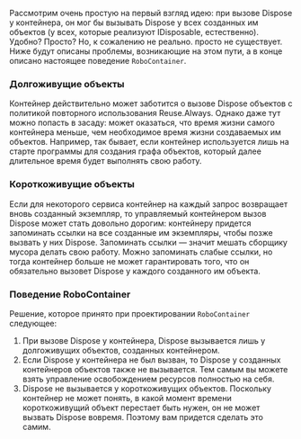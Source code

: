 Рассмотрим очень простую на первый взгляд идею: при вызове Dispose у контейнера, он мог бы вызывать Dispose у всех созданных им объектов (у всех, которые реализуют IDisposable, естественно). Удобно? Просто? Но, к сожалению не реально.
просто не существует. Ниже будут описаны проблемы, возникающие на этом пути, а в конце описано настоящее поведение `RoboContainer`.

### Долгоживущие объекты ###
Контейнер действительно может заботится о вызове Dispose объектов с политикой повторного использования Reuse.Always. Однако даже тут можно попасть в засаду: может оказаться, что время жизни самого контейнера меньше, чем необходимое время жизни создаваемых им объектов. Например, так бывает, если контейнер используется лишь на старте программы для создания графа объектов, который далее длительное время будет выполнять свою работу.

### Короткоживущие объекты ###
Если для некоторого сервиса контейнер на каждый запрос возвращает вновь созданный экземпляр, то управляемый контейнером вызов Dispose может стать довольно дорогим: контейнеру придется запоминать ссылки на все созданные им экземпляры, чтобы позже вызвать у них Dispose. Запоминать ссылки — значит мешать сборщику мусора делать свою работу.
Можно запоминать слабые ссылки, но тогда контейнер больше не может гарантировать того, что он обязательно вызовет Dispose у каждого созданного им объекта.

### Поведение RoboContainer ###

Решение, которое принято при проектировании `RoboContainer` следующее:
  1. При вызове Dispose у контейнера, Dispose вызывается лишь у долгоживущих объектов, созданных контейнером.
  1. Если Dispose у контейнера не был вызван, то Dispose у созданных контейнеров объектов также не вызывается. Тем самым вы можете взять управление освобождением ресурсов полностью на себя.
  1. Dispose не вызывается у короткоживущих объектов. Поскольку контейнер не может понять, в какой момент времени короткоживущий объект перестает быть нужен, он не может вызвать Dispose вовремя. Поэтому вам придется сделать это самим.